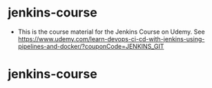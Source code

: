 # jenkins-course
* This is the course material for the Jenkins Course on Udemy. See https://www.udemy.com/learn-devops-ci-cd-with-jenkins-using-pipelines-and-docker/?couponCode=JENKINS_GIT
# jenkins-course
